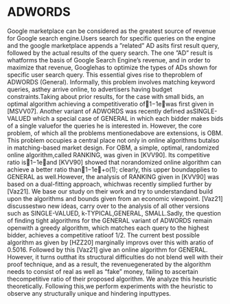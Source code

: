 # ADWORDS

Google  marketplace  can  be  considered  as  the  greatest  source  of  revenue  for  Google  search  engine.Users search for specific queries on the engine and the google marketplace appends a ”related” AD asits first result query, followed by the actual results of the query search.  The one ”AD” result is whatforms  the basis  of  Google  Search Engine’s  revenue,  and  in order  to  maximize  that revenue,  Googlehas to optimize the types of ADs shown for specific user search query.  This essential gives rise to theproblem  of  ADWORDS  (General).   Informally,  this  problem  involves  matching  keyword  queries,  asthey arrive online, to advertisers having budget constraints.Taking about prior results, for the case with small bids, an optimal algorithm achieving a competitiveratio of1−1ewas first given in [MSVV07].  Another variant of ADWORDS was recently defined asSINGLE-VALUED which a special case of GENERAL in which each bidder makes bids of a single valuefor the queries he is interested in.  However, the core problem, of which all the problems mentionedabove are extensions, is OBM. This problem occupies a central place not only in online algorithms butalso  in  matching-based  market  design.   For  OBM,  a  simple,  optimal,  randomized  online  algorithm,called RANKING, was given in [KVV90]. Its competitive ratio is1−1eand [KVV90] showed that norandomized online algorithm can achieve a better ratio than1−1e+o(1); clearly, this upper boundapplies to GENERAL as well.However,  the analysis of RANKING given in [KVV90] was based on a dual-fitting approach,  whichwas  recently  simplied  further  by  [Vaz21].   We  base  our  study  on  their  work  and  try  to  understandand  build  upon  the  algorithms  and  bounds  given  from  an  economic  viewpoint.   [Vaz21]  discussestwo new ideas, carry over to the analysis of all other versions such as SINGLE-VALUED, k-TYPICAL,GENERAL, SMALL.Sadly, the question of finding tight algorithms for the GENERAL variant of ADWORDS remain openwith a greedy algorithm, which matches each query to the highest bidder, achieves a competitive ratioof 1/2.  The current best possible algorithm as given by [HZZ20] marginally improvs over this with aratio of 0.5016. Followed by this [Vaz21] give an online algorithm for GENERAL. However, it turns outthat its structural difficulties do not blend well with their proof technique, and as a result, the revenuegenerated by the algorithm needs to consist of real as well as “fake” money,  failing to ascertain thecompetitive ratio of their proposed algorithm.  We analyze this heuristic theoretically.  Following this,we  perform  experiments  with  the  heuristic  to  observe  any  structurally  unique  and  hindering  inputtypes.
